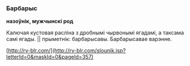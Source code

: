 ### Барбарыс
**назоўнік, мужчынскі род**

Калючая кустовая расліна з дробнымі чырвонымі ягадамі, а таксама самі ягады. || прыметнік: барбарысавы. Барбарысавае варэнне.

<a rel="author">[http://rv-blr.com/](http://rv-blr.com/slounik.jsp?letterId=0&maskId=0&pageId=357)</a>
